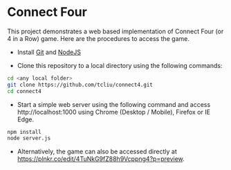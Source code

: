 # Connect Four

This project demonstrates a web based implementation of Connect Four (or 4 in a Row) game. Here are the procedures to access the game.

- Install [Git](https://git-scm.com/) and [NodeJS](https://nodejs.org) 

- Clone this repository to a local directory using the following commands:
```sh
cd <any local folder>
git clone https://github.com/tcliu/connect4.git
cd connect4
```
- Start a simple web server using the following command and access http://localhost:1000 using Chrome (Desktop / Mobile), Firefox or IE Edge.
```sh
npm install
node server.js
```
- Alternatively, the game can also be accessed directly at https://plnkr.co/edit/4TuNkG9fZ88h9Vcppng4?p=preview.

